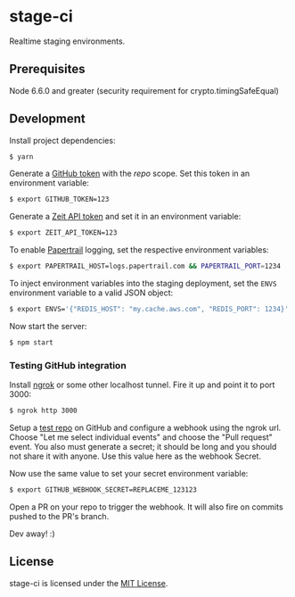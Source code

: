 # stage-ci

Realtime staging environments.

## Prerequisites

Node 6.6.0 and greater (security requirement for crypto.timingSafeEqual)

## Development

Install project dependencies:

```bash
$ yarn
```

Generate a [GitHub token](https://github.com/settings/tokens) with the *repo*
scope. Set this token in an environment variable:

```bash
$ export GITHUB_TOKEN=123
```

Generate a [Zeit API token](https://zeit.co/account#api-tokens) and set it in an
environment variable:

```bash
$ export ZEIT_API_TOKEN=123
```

To enable [Papertrail](https://papertrailapp.com/) logging, set the respective
environment variables:

```bash
$ export PAPERTRAIL_HOST=logs.papertrail.com && PAPERTRAIL_PORT=1234
```

To inject environment variables into the staging deployment, set the `ENVS`
environment variable to a valid JSON object:

```bash
$ export ENVS='{"REDIS_HOST": "my.cache.aws.com", "REDIS_PORT": 1234}'
```

Now start the server:

```bash
$ npm start
```
### Testing GitHub integration

Install [ngrok](https://ngrok.com/) or some other localhost tunnel. Fire it up
and point it to port 3000:

```bash
$ ngrok http 3000
```

Setup a [test repo](https://github.com/zpnk/hello-world) on GitHub and configure
a webhook using the ngrok url. Choose "Let me select individual events" and choose
the "Pull request" event.  You also must generate a secret; it should be long 
and you should not share it with anyone. Use this value here as the webhook Secret.

Now use the same value to set your secret environment variable:

```bash
$ export GITHUB_WEBHOOK_SECRET=REPLACEME_123123
```

Open a PR on your repo to trigger the webhook. It will also fire on commits
pushed to the PR's branch.

Dev away! :)

## License

stage-ci is licensed under the [MIT License](./LICENSE).
